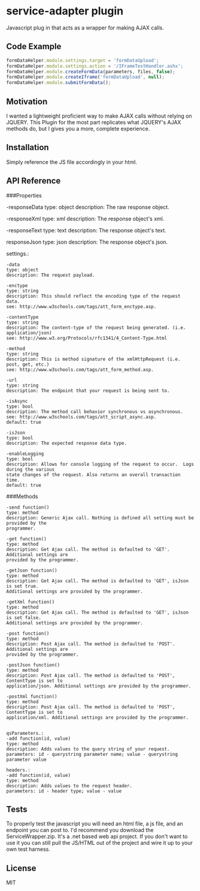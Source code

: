# service-adapter plugin

Javascript plug in that acts as a wrapper for making AJAX calls. 

## Code Example

```js
formDataHelper.module.settings.target = 'formDataUpload';
formDataHelper.module.settings.action = '/IFrameTestHandler.ashx';
formDataHelper.module.createFormData(parameters, files, false);
formDataHelper.module.createIframe('formDataUpload', null);
formDataHelper.module.submitFormData();
```

## Motivation

I wanted a lightweight proficient way to make AJAX calls without relying on JQUERY. This
Plugin for the most part replicates what JQUERY's AJAX methods do, but I gives you a more,
complete experience.

## Installation

Simply reference the JS file accordingly in your html.

## API Reference

###Properties

-responseData
type: object
description: The raw response object.

-responseXml
type: xml
description: The response object's xml.

-responseText
type: text
description: The response object's text.

responseJson
type: json
description: The response object's json.

settings.:
    
```
-data
type: object
description: The request payload.
```
            
```
-enctype
type: string
description: This should reflect the encoding type of the request data.
see: http://www.w3schools.com/tags/att_form_enctype.asp.
```

```
-contentType
type: string
description: The content-type of the request being generated. (i.e. application/json)
see: http://www.w3.org/Protocols/rfc1341/4_Content-Type.html
```

```
-method
type: string
description: This is method signature of the xmlHttpRequest (i.e. post, get, etc.) 
see: http://www.w3schools.com/tags/att_form_method.asp.
```

```
-url
type: string
description: The endpoint that your request is being sent to.
```

```
-isAsync
type: bool
description: The method call behavior synchronous vs asynchronous. 
see: http://www.w3schools.com/tags/att_script_async.asp.
default: true
```

```
-isJson
type: bool
description: The expected response data type. 
```

```
-enableLogging
type: bool
description: Allows for console logging of the request to occur.  Logs during the various
state changes of the request. Also returns an overall transaction time.
default: true
```

###Methods

```
-send function()
type: method
description: Generic Ajax call. Nothing is defined all setting must be provided by the
programmer.
```

```
-get function()
type: method
description: Get Ajax call. The method is defaulted to 'GET'. Additional settings are 
provided by the programmer.
```

```
-getJson function()
type: method
description: Get Ajax call. The method is defaulted to 'GET', isJson is set true. 
Additional settings are provided by the programmer.
```

```
-getXml function()
type: method
description: Get Ajax call. The method is defaulted to 'GET', isJson is set false. 
Additional settings are provided by the programmer.
```

```
-post function()
type: method
description: Post Ajax call. The method is defaulted to 'POST'. Additional settings are 
provided by the programmer.
```

```
-postJson function()
type: method
description: Post Ajax call. The method is defaulted to 'POST', ContentType is set to
application/json. Additional settings are provided by the programmer.
```

```
-postXml function()
type: method
description: Post Ajax call. The method is defaulted to 'POST', ContentType is set to
application/xml. Additional settings are provided by the programmer.
```

```

qsParameters.:
-add function(id, value)
type: method
description: Adds values to the query string of your request.
parameters: id - querystring parameter name; value - querystring parameter value
```

```
headers.:
-add function(id, value)
type: method
description: Adds values to the request header.
parameters: id - header type; value - value
```


## Tests

To properly test the javascript you will need an html file, a js file, and an endpoint 
you can post to. I'd recommend you download the ServiceWrapper.zip. It's a .net based
web api project. If you don't want to use it you can still pull the JS/HTML out of the 
project and wire it up to your own test harness.

## License

MIT
